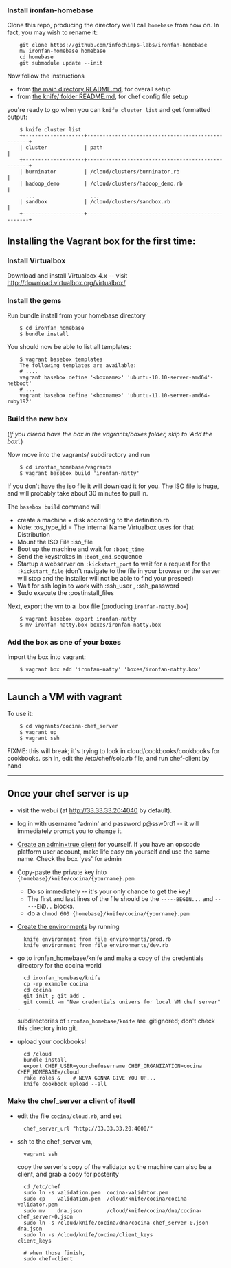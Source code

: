 
### Install ironfan-homebase

Clone this repo, producing the directory we'll call `homebase` from now on. In fact, you may wish to rename it:

        git clone https://github.com/infochimps-labs/ironfan-homebase
        mv ironfan-homebase homebase
        cd homebase
        git submodule update --init

Now follow the instructions

* from [the main directory README.md](README.md), for overall setup
* from [the knife/ folder README.md](knife/README.md), for chef config file setup
    
you're ready to go when you can `knife cluster list` and get formatted output:

        $ knife cluster list
        +--------------------+---------------------------------------------------+
        | cluster            | path                                              |
        +--------------------+---------------------------------------------------+
        | burninator         | /cloud/clusters/burninator.rb                     |
        | hadoop_demo        | /cloud/clusters/hadoop_demo.rb                    |
          ...                  ...
        | sandbox            | /cloud/clusters/sandbox.rb                        |
        +--------------------+---------------------------------------------------+


## Installing the Vagrant box for the first time:

### Install Virtualbox

Download and install Virtualbox 4.x -- visit http://download.virtualbox.org/virtualbox/

### Install the gems

Run bundle install from your homebase directory

        $ cd ironfan_homebase
        $ bundle install

You should now be able to list all templates:

        $ vagrant basebox templates
        The following templates are available:
        # ....
        vagrant basebox define '<boxname>' 'ubuntu-10.10-server-amd64'-netboot'
        # ...
        vagrant basebox define '<boxname>' 'ubuntu-11.10-server-amd64-ruby192'

### Build the new box

(_If you alread have the box in the vagrants/boxes folder, skip to 'Add the box'._)

Now move into the vagrants/ subdirectory and run

        $ cd ironfan_homebase/vagrants
        $ vagrant basebox build 'ironfan-natty'

If you don't have the iso file it will download it for you. The ISO file is huge, and will probably take about 30 minutes to pull in.

The `basebox build` command will

* create a machine + disk according to the definition.rb
* Note: :os_type_id = The internal Name Virtualbox uses for that Distribution
* Mount the ISO File :iso_file
* Boot up the machine and wait for `:boot_time`
* Send the keystrokes in `:boot_cmd`_sequence
* Startup a webserver on `:kickstart_port` to wait for a request for the `:kickstart_file` (don't navigate to the file in your browser or the server will stop and the installer will not be able to find your preseed)
* Wait for ssh login to work with :ssh_user , :ssh_password
* Sudo execute the :postinstall_files

Next, export the vm to a .box file (producing `ironfan-natty.box`)

        $ vagrant basebox export ironfan-natty
        $ mv ironfan-natty.box boxes/ironfan-natty.box

### Add the box as one of your boxes

Import the box into vagrant:

        $ vagrant box add 'ironfan-natty' 'boxes/ironfan-natty.box'

__________________________________________________________________________

## Launch a VM with vagrant

To use it:

        $ cd vagrants/cocina-chef_server
        $ vagrant up
        $ vagrant ssh
    
FIXME: this will break; it's trying to look in cloud/cookbooks/cookbooks
  for cookbooks. ssh in, edit the /etc/chef/solo.rb file, and run chef-client by hand

__________________________________________________________________________

## Once your chef server is up

* visit the webui (at http://33.33.33.20:4040 by default).

* log in with username 'admin' and password p@ssw0rd1 -- it will immediately prompt you to change it.

* [Create an admin=true client](http://33.33.33.20:4040/clients/new) for
  yourself. If you have an opscode platform user account, make life easy on
  yourself and use the same name. Check the box 'yes' for admin
  
* Copy-paste the private key into `{homebase}/knife/cocina/{yourname}.pem`
  - Do so immediately -- it's your only chance to get the key!
  - The first and last lines of the file should be the `-----BEGIN...` and
  `-----END..` blocks.
  - do a `chmod 600 {homebase}/knife/cocina/{yourname}.pem`
  
* [Create the environments](http://33.33.33.20:4040/environments) by running

        knife environment from file environments/prod.rb
        knife environment from file environments/dev.rb

* go to ironfan_homebase/knife and make a copy of the credentials directory for the cocina world

        cd ironfan_homebase/knife 
        cp -rp example cocina
        cd cocina
        git init ; git add .
        git commit -m "New credentials univers for local VM chef server" .
    
  subdirectories of `ironfan_homebase/knife` are .gitignored; don't check this directory into git.

* upload your cookbooks!

        cd /cloud
        bundle install
        export CHEF_USER=yourchefusername CHEF_ORGANIZATION=cocina CHEF_HOMEBASE=/cloud
        rake roles &    # NEVA GONNA GIVE YOU UP...
        knife cookbook upload --all

### Make the chef_server a client of itself

* edit the file `cocina/cloud.rb`, and set

        chef_server_url "http://33.33.33.20:4000/"

* ssh to the chef_server vm, 

        vagrant ssh
    
  copy the server's copy of the validator so the machine can also be a client, 
  and grab a copy for posterity

        cd /etc/chef
        sudo ln -s validation.pem  cocina-validator.pem 
        sudo cp    validation.pem  /cloud/knife/cocina/cocina-validator.pem
        sudo mv    dna.json        /cloud/knife/cocina/dna/cocina-chef_server-0.json
        sudo ln -s /cloud/knife/cocina/dna/cocina-chef_server-0.json dna.json
        sudo ln -s /cloud/knife/cocina/client_keys                   client_keys

        # when those finish,
        sudo chef-client
